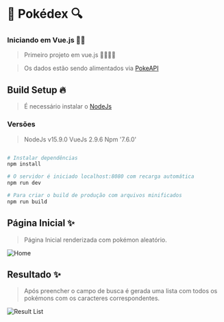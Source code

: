 # 🔴 Pokédex 🔍

### Iniciando em Vue.js 📖🧨

> Primeiro projeto em vue.js 🚀👩🏿‍🚀

> Os dados estão sendo alimentados via [PokeAPI](https://pokeapi.co/)

## Build Setup 🔥

> É necessário instalar o [NodeJs](https://nodejs.org/en/download/)

### Versões

> NodeJs v15.9.0
> VueJs 2.9.6
> Npm '7.6.0'

```bash

# Instalar dependências
npm install

# O servidor é iniciado localhost:8080 com recarga automática
npm run dev

# Para criar o build de produção com arquivos minificados
npm run build

```

## Página Inicial ✨

> Página Inicial renderizada com pokémon aleatório.

![Home](https://github.com/bruno-ralmeida/pokemon-search/blob/main/image-project/home.png?raw=true)

## Resultado ✨

> Após preencher o campo de busca é gerada uma lista com todos os pokémons com os caracteres correspondentes.

![Result List](https://github.com/bruno-ralmeida/pokemon-search/blob/main/image-project/result-list.PNG?raw=true)
